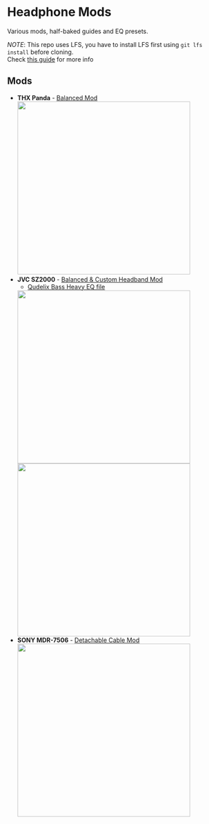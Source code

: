 # Headphone Mods

Various mods, half-baked guides and EQ presets.

*NOTE*: This repo uses LFS,
you have to install LFS first using `git lfs install` before cloning.  
Check [this guide](https://docs.github.com/en/repositories/working-with-files/managing-large-files/installing-git-large-file-storage)  for more info

## Mods

- **THX Panda** - [Balanced Mod](THX%20Panda/THX%20Panda.md)  
  <img src="THX Panda/original.jpg" height="400"/>  
- **JVC SZ2000** - [Balanced & Custom Headband Mod](JVC%20SZ2000/JVC%20SZ2000.md)
    - [Qudelix Bass Heavy EQ file](JVC%20SZ2000/SZ2000_bass-5k_usr_SZ%203.7.24.txt)  
  <img src="JVC SZ2000/original.webp" height="400"/>
  <img src="JVC SZ2000/final_mod.jpg" height="400"/>
- **SONY MDR-7506** - [Detachable Cable Mod](SONY%20MDR-7506/SONY%20MDR%207506.md)  
  <img src="SONY MDR-7506/original.jpg" height="400"/>


